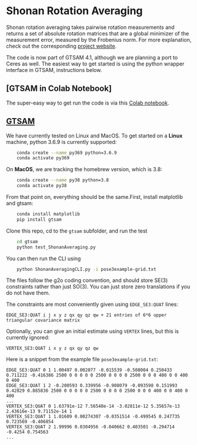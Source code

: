 # Shonan Rotation Averaging

Shonan rotation averaging takes pairwise rotation measurements and returns a set of absolute rotation matrices that are a global minimizer of the measurement error, measured by the Frobenius norm. For more explanation, check out the corresponding [project website](https://dellaert.github.io/ShonanAveraging/index.html).

The code is now part of GTSAM 4.1, although we are planning a port to Ceres as well. The easiest way to get started is using the python wrapper interface in GTSAM, instructions below.

## [GTSAM in Colab Notebook]

The super-easy way to get run the code is via this [Colab notebook](https://github.com/dellaert/ShonanAveraging/blob/master/gtsam/ShonanAveraging.ipynb).

## [GTSAM](https://gtsam.org)

We have currently tested on Linux and MacOS. To get started on a **Linux** machine, python 3.6.9 is currently supported:
```bash
    conda create --name py369 python=3.6.9
    conda activate py369
```

On **MacOS**, we are tracking the homebrew version, which is 3.8:
```bash
    conda create --name py38 python=3.8
    conda activate py38
```

From that point on, everything should be the same.First, install matplotlib and gtsam:
```bash
    conda install matplotlib
    pip install gtsam
```
Clone this repo, cd to the `gtsam` subfolder, and run the test
```bash
    cd gtsam
    python test_ShonanAveraging.py 
```
You can then run the CLI using
```bash
    python ShonanAveragingCLI.py -i pose3example-grid.txt
```
The files follow the g2o coding convention, and should store SE(3) constraints rather than just SO(3). You can just store zero translations if you do not have them. 

The constraints are most conveniently given using `EDGE_SE3:QUAT` lines:
```
EDGE_SE3:QUAT i j x y z qx qy qz qw + 21 entries of 6*6 upper triangular covariance matrix
```

Optionally, you can give an initial estimate using `VERTEX` lines, but this is currently ignored:
```
VERTEX_SE3:QUAT i x y z qx qy qz qw
```

Here is a snippet from the example file `pose3example-grid.txt`:
```
EDGE_SE3:QUAT 0 1 1.00497 0.002077 -0.015539 -0.508004 0.250433 0.711222 -0.416386 2500 0 0 0 0 0 2500 0 0 0 0 2500 0 0 0 400 0 0 400 0 400
EDGE_SE3:QUAT 1 2 -0.200593 0.339956 -0.908079 -0.093598 0.151993 0.42829 0.885836 2500 0 0 0 0 0 2500 0 0 0 0 2500 0 0 0 400 0 0 400 0 400
...
VERTEX_SE3:QUAT 0 1.63791e-12 7.56548e-14 -3.02811e-12 5.35657e-13 2.43616e-13 9.71152e-14 1
VERTEX_SE3:QUAT 1 1.01609 0.00274307 -0.0351514 -0.499545 0.247735 0.723569 -0.406854
VERTEX_SE3:QUAT 2 1.99996 0.0304956 -0.040662 0.403501 -0.294714 -0.4254 0.754563
...
```


<!-- # [Ceres](http://ceres-solver.org/)

Install ceres as explained at [Ceres install page](http://ceres-solver.org/installation.html). On MacOS, I do

> brew install ceres-solver --HEAD -->


